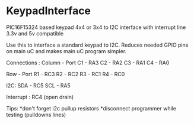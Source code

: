 # KeypadInterface
PIC16F15324 based keypad 4x4 or 3x4 to I2C interface with interrupt line
3.3v and 5v compatible

Use this to interface a standard keypad to I2C. Reduces needed GPIO pins on main uC and makes main uC program simpler. 

Connections : 
Column - Port
C1 - RA3
C2 - RA2 
C3 - RA1
C4 - RA0

Row - Port
R1 - RC3
R2 - RC2
R3 - RC1
R4 - RC0

I2C: 
SDA - RC5
SCL - RA5

Interrupt : 
RC4 (open drain) 

Tips:
*don't forget i2c pullup resistors
*disconnect programmer while testing (pulldowns lines) 
